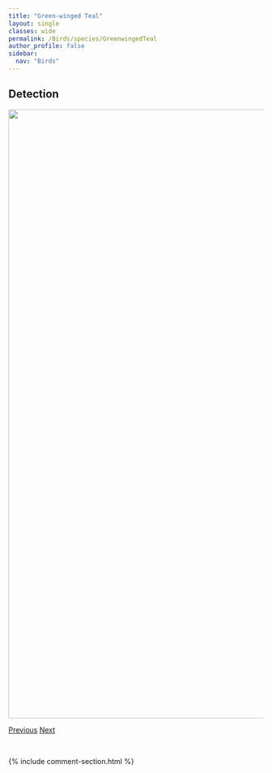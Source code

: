 ```yaml
---
title: "Green-winged Teal"
layout: single
classes: wide
permalink: /Birds/species/GreenwingedTeal
author_profile: false
sidebar:
  nav: "Birds"
---
```


<h2>Detection</h2>

<a href="https://drive.google.com/uc?export=view&id=1ZOkQDX4I6wREQg0EcPsypFut5lDfKDjh">
<img src="https://drive.google.com/uc?export=view&id=1ZOkQDX4I6wREQg0EcPsypFut5lDfKDjh" height = "1200" width = "800">
</a>


<a href="/DevelopmentWebsite/Birds/species/GreaterWhitefrontedGoose" class="pagination--pager" title="Anser albifrons">Previous</a> <a href="/DevelopmentWebsite/Birds/species/HammondsFlycatcher" class="pagination--pager" title="Empidonax hammondii">Next</a>

<p>&nbsp;</p>

{% include comment-section.html %}
